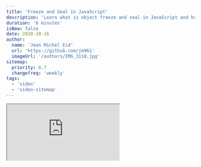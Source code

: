 ```yaml
---
title: 'Freeze and Seal in JavaScript'
description: 'Learn what is object freeze and seal in JavaScript and how to use them'
duration: '6 minutes'
isNew: false
date: 2020-10-16
author:
  name: 'Jean Michel Eid'
  url: 'https://github.com/jm961'
  imageUrl: '/authors/IMG_3110.jpg'
sitemap:
  priority: 0.7
  changefreq: 'weekly'
tags:
  - 'video'
  - 'video-sitemap'
---
```


<iframe class="w-full aspect-video mb-5" src="https://www.youtube.com/embed/O3uT2l6vgZ8" title="Freeze and Seal in JavaScript"></iframe>
